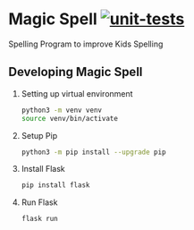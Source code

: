 # Magic Spell [![unit-tests](https://github.com/steambun/magicspell/actions/workflows/main.yml/badge.svg)](https://github.com/steambun/magicspell/actions/workflows/main.yml)

Spelling Program to improve Kids Spelling

## Developing Magic Spell

1) Setting up virtual environment
    ```sh
    python3 -m venv venv
    source venv/bin/activate
    ```
2) Setup Pip
    ```sh
    python3 -m pip install --upgrade pip
    ```

3) Install Flask
    ```sh
    pip install flask
    ```

4) Run Flask
    ```sh
    flask run
    ```
